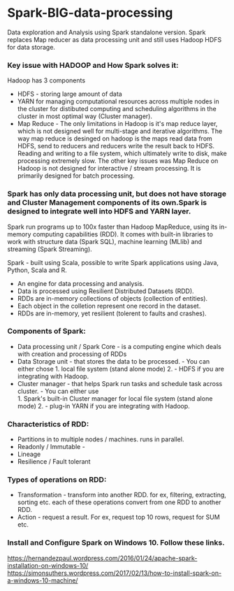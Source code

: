 # Spark-BIG-data-processing
Data exploration and Analysis using Spark standalone version. Spark replaces Map reducer as data processing unit and still uses Hadoop HDFS for data storage.
### Key issue with HADOOP and How Spark solves it:
Hadoop has 3 components
- HDFS -  storing large amount of data
- YARN for managing computational resources across multiple nodes in the cluster for distibuted computing and scheduling algorithms in the cluster in most optimal way (Cluster manager).
- Map Reduce - The only limitations in Hadoop is it's map reduce layer, which is not designed well for multi-stage and iterative algorithms.
The way map reduce is desinged on hadoop is the maps read data from HDFS, send to reducers and reducers write the result back to HDFS. Reading and writing to a file system, which ultimately write to disk, make processing extremely slow.
The other key issues was Map Reduce on Hadoop is not designed for interactive / stream processing. It is primarily designed for batch processing.

### Spark has only data processing unit, but does not have storage and Cluster Management components of its own.Spark is designed to integrate well into HDFS and YARN layer.

Spark run programs up to 100x faster than Hadoop MapReduce, using its in-memory computing capabilities (RDD).
It comes with built-in libraries to work with structure data (Spark SQL), machine learning (MLlib) and streaming (Spark Streaming).

Spark - built using Scala, possible to write Spark applications using Java, Python, Scala and R.
- An engine for data processing and analysis.
- Data is processed using Resilient Distributed Datasets (RDD).
- RDDs are in-memory collections of objects (collection of entities).
- Each object in the colletion represent one record in the dataset.
- RDDs are in-memory, yet resilient (tolerent to faults and crashes).

### Components of Spark:
- Data processing unit / Spark Core - is a computing engine which deals with creation and processing of RDDs
- Data Storage unit 
			- that stores the data to be processed.
			- You can either chose 
				1. local file system (stand alone mode) 
				2. - HDFS if you are integrating with Hadoop.
- Cluster manager 
			- that helps Spark run tasks and schedule task across cluster.
			- You can either use  
				1. Spark's built-in Cluster manager for local file system (stand alone mode)
				2. - plug-in YARN if you are integrating with Hadoop.


### Characteristics of RDD:
- Partitions in to multiple nodes / machines. runs in parallel.
- Readonly / Immutable - 
- Lineage
- Resilience / Fault tolerant

### Types of operations on RDD:
- Transformation - transform into another RDD. for ex, filtering, extracting, sorting etc. each of these operations convert from one RDD to another RDD.	
- Action - request a result. For ex, request top 10 rows, request for SUM etc.

### Install and Configure Spark on Windows 10. Follow these links.
https://hernandezpaul.wordpress.com/2016/01/24/apache-spark-installation-on-windows-10/
https://simonsuthers.wordpress.com/2017/02/13/how-to-install-spark-on-a-windows-10-machine/
